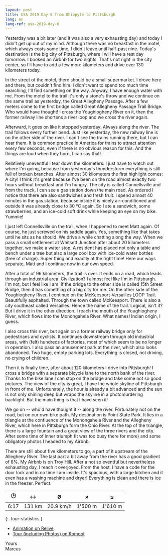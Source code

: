 ```yaml
---
layout: post
title: USA 2019 Day 6 from Ohiopyle to Pittsburgh
lang: en
lang-ref: usa-2019-day-6
---
```


Yesterday was a bit later (and it was also a very exhausting day) and today I didn't get up out of my mind. Although there was no breakfast in the motel, which always costs some time, I didn't leave until half-past nine. Today's destination is the big city of Pittsburgh, where I will have a rest day tomorrow. I booked an Airbnb for two nights. That's not right in the city center, so I'll have to add a few more kilometers and drive over 130 kilometers today.

In the street of the motel, there should be a small supermarket. I drove here and there, but couldn't find him. I didn't want to spend too much time searching, I'll find something on the way. Anyway, I have enough water with me. From the motel to the trail it's only a stone's throw and we continue on the same trail as yesterday, the Great Allegheny Passage. After a few meters come to the first bridge called Great Allegheny Passage Trail Bridge. Who would have thought! I cross the Youghiogheny River on it, then the former railway line shortens a river loop and we cross the river again.

Afterward, it goes on like it stopped yesterday: Always along the river. The trail follows every further bend. Just like yesterday, the new railway line is on the other side of the river. I can't see the trains running there, but I can hear them. It is common practice in America for trains to attract attention every few seconds, even if there is no obvious reason for this. And the things are loud when they horn, I can say that!

Relatively uneventful I tear down the kilometers. I just have to watch out where I'm going, because from yesterday's thunderstorm everything is still full of broken branches. After almost 30 kilometers the first highlight comes: A city! I think it's great because I've been on the road almost exactly two hours without breakfast and I'm hungry. The city is called Connellsville and from the track, I can see a gas station down the main road. As ordered I notice that there are also sandwiches and fresh fruit. I spend almost 40 minutes in the gas station, because inside it is nicely air-conditioned and outside it was already close to 30 °C again. So I ate a sandwich, some strawberries, and an ice-cold soft drink while keeping an eye on my bike. Yummie!

I just left Connellsville on the trail, when I happened to meet Matt again. Of course, he just screwed on his saddle again. Yes, something like that takes until he sits as he should. We drive a while chatting along the way. When we pass a small settlement at Whitsett Junction after about 20 kilometers together, we make a water stop. A resident has placed not only a table and bench under a tree but also a large cool box with ice-cold water bottles (free of charge). Super thing and exactly at the right time! Here our ways separate, Matt and I continue now in our own speed.

After a total of 96 kilometers, the trail is over. It ends on a road, which leads through an industrial area. Civilization? I almost feel like I'm in Pittsburgh. I'm not, but I feel like I am. If the bridge to the other side is called 15th Street Bridge, then it has something of a big city for me. On the other side of the Youghiogheny River, I continue on the McKeesport-Versailles LOOP Trail. Beautifully asphalted. Through the town called McKeesport. There is also a city southeast called Versailles. Hence the name of the trail. Logical, isn't it? But I drive it in the other direction. I reach the mouth of the Youghiogheny River, which flows into the Monongahela River. What names! Indian origin, I guess.

I also cross this river, but again on a former railway bridge only for pedestrians and cyclists. It continues downstream through old industrial areas, with (felt) hundreds of factories, most of which seem to be no longer in operation. I also pass an amusement park at the river, which also looks abandoned. Two huge, empty parking lots. Everything is closed, not driving, no crying of children.

Then it is finally time, after about 120 kilometers I drive into Pittsburgh! I cross a bridge with a separate bicycle lane to the north bank of the river. Thanks to the bike lane I can stop on the bridge and take some not so good pictures. The view of the city is great, I have the whole skyline of Pittsburgh in front of me. Unfortunately, the hour is already a bit advanced and the sun is not only shining deep but wraps the skyline in a photomurdering backlight. But the main thing is that I have seen it!

We go on -- who'd have thought it -- along the river. Fortunately not on the road, but on our own bike path. My destination is Point State Park. It lies in a triangle at the confluence of the Monongahela River and the Allegheny River, which here in Pittsburgh form the Ohio River. At the top of the triangle, there is a large fountain and a great view of the three rivers and the city. After some time of inner triumph (It was too busy there for more) and some obligatory photos I headed to my Airbnb.

There are still about five kilometers to go, a part of it upstream of the Allegheny River. The last part a bit away from the river has a good gradient of 8%. My Airbnb is on Troy Hill. After a not so eventful but nevertheless exhausting day, I reach it overjoyed. From the host, I have a code for the door lock and in no time I am inside. It's spacious, with a large kitchen and it even has a washing machine and dryer! Everything is clean and there is ice in the freezer. Perfect.

| 🕑    | ↔      | Ø         | ↗       | ↘       |
| :--: | :----: | :-------: | :-----: | :-----: |
| 6:17 | 131 km | 20.9 km/h | 1'500 m | 1'610 m |
{: .tour-statistics }

- [Animation on Relive](https://www.relive.cc/view/gh39239625744)
- [Tour (including Photos) on Komoot](https://www.komoot.com/tour/87568140/zoom)

Yours  
Marcus

<!-- - [Continue reading with day 7](/en/2019/08/20/USA-2019-Day-7/) -->
